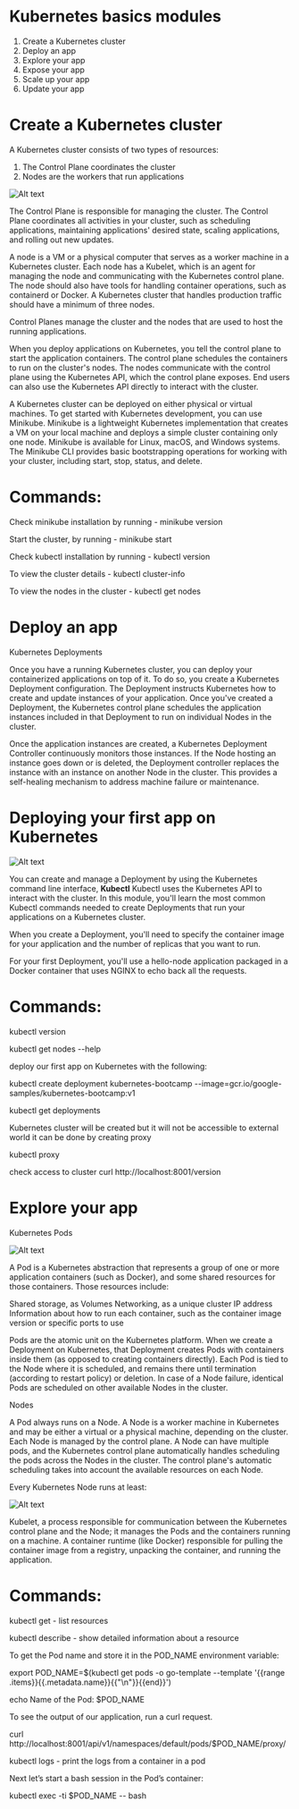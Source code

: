 # Kubernetes basics modules
  1) Create a Kubernetes cluster
  2) Deploy an app
  3) Explore your app
  4) Expose your app
  5) Scale up your app
  6) Update your app
  
# Create a Kubernetes cluster
  A Kubernetes cluster consists of two types of resources:

  1) The Control Plane coordinates the cluster
  2) Nodes are the workers that run applications

  ![Alt text](/module_01_cluster.svg)
  
  The Control Plane is responsible for managing the cluster. 
  The Control Plane coordinates all activities in your cluster, such as scheduling applications, 
  maintaining applications' desired state, scaling applications, and rolling out new updates.

  A node is a VM or a physical computer that serves as a worker machine in a Kubernetes cluster. 
  Each node has a Kubelet, which is an agent for managing the node and communicating with the 
  Kubernetes control plane. The node should also have tools for handling container operations, 
  such as containerd or Docker. A Kubernetes cluster that handles production traffic should 
  have a minimum of three nodes.

  Control Planes manage the cluster and the nodes that are used to host the running applications.

  When you deploy applications on Kubernetes, you tell the control plane to start the 
  application containers. The control plane schedules the containers to run on 
  the cluster's nodes. The nodes communicate with the control plane using the Kubernetes API, 
  which the control plane exposes. End users can also use the 
  Kubernetes API directly to interact with the cluster.

  A Kubernetes cluster can be deployed on either physical or virtual machines. 
  To get started with Kubernetes development, you can use Minikube. 
  Minikube is a lightweight Kubernetes implementation that creates a VM on your local machine
  and deploys a simple cluster containing only one node. 
  Minikube is available for Linux, macOS, and Windows systems. 
  The Minikube CLI provides basic bootstrapping operations for 
  working with your cluster, including start, stop, status, and delete. 
  
  # Commands:
  Check minikube installation by running - minikube version

  Start the cluster, by running - minikube start
  
  Check kubectl installation by running - kubectl version

  To view the cluster details - kubectl cluster-info

  To view the nodes in the cluster - kubectl get nodes
  
  # Deploy an app
  Kubernetes Deployments
  
  Once you have a running Kubernetes cluster, you can deploy your containerized applications on top of it. To do so, you   create a Kubernetes Deployment configuration. The Deployment instructs Kubernetes how to create and update instances   of your application. Once you've created a Deployment, the Kubernetes control plane schedules the application           instances included in that Deployment to run on individual Nodes in the cluster.

Once the application instances are created, a Kubernetes Deployment Controller continuously monitors those instances. If the Node hosting an instance goes down or is deleted, the Deployment controller replaces the instance with an instance on another Node in the cluster. This provides a self-healing mechanism to address machine failure or maintenance.
  
  # Deploying your first app on Kubernetes
  
   ![Alt text](/module_02_first_app.svg)
   
   You can create and manage a Deployment by using the Kubernetes command line interface, **Kubectl** Kubectl uses the Kubernetes API to interact with the cluster. In this module, you'll learn the most common Kubectl commands needed to create Deployments that run your applications on a Kubernetes cluster.

When you create a Deployment, you'll need to specify the container image for your application and the number of replicas that you want to run.

For your first Deployment, you'll use a hello-node application packaged in a Docker container that uses NGINX to echo back all the requests. 
  
  # Commands:
  
  kubectl version
  
  kubectl get nodes --help
  
  deploy our first app on Kubernetes with the following:
  
  kubectl create deployment kubernetes-bootcamp --image=gcr.io/google-samples/kubernetes-bootcamp:v1

  kubectl get deployments

  Kubernetes cluster will be created but it will not be accessible to external world it can be done by creating proxy
  
  kubectl proxy

  check access to cluster
  curl http://localhost:8001/version

# Explore your app

Kubernetes Pods

![Alt text](/module_03_pods.svg)

A Pod is a Kubernetes abstraction that represents a group of one or more application containers (such as Docker), and some shared resources for those containers. Those resources include:

Shared storage, as Volumes
Networking, as a unique cluster IP address
Information about how to run each container, such as the container image version or specific ports to use

Pods are the atomic unit on the Kubernetes platform. When we create a Deployment on Kubernetes, that Deployment creates Pods with containers inside them (as opposed to creating containers directly). Each Pod is tied to the Node where it is scheduled, and remains there until termination (according to restart policy) or deletion. In case of a Node failure, identical Pods are scheduled on other available Nodes in the cluster.

Nodes

A Pod always runs on a Node. A Node is a worker machine in Kubernetes and may be either a virtual or a physical machine, depending on the cluster. Each Node is managed by the control plane. A Node can have multiple pods, and the Kubernetes control plane automatically handles scheduling the pods across the Nodes in the cluster. The control plane's automatic scheduling takes into account the available resources on each Node.

Every Kubernetes Node runs at least:

![Alt text](/module_03_nodes.svg)

Kubelet, a process responsible for communication between the Kubernetes control plane and the Node; it manages the Pods and the containers running on a machine.
A container runtime (like Docker) responsible for pulling the container image from a registry, unpacking the container, and running the application.

# Commands:

kubectl get - list resources

kubectl describe - show detailed information about a resource

To get the Pod name and store it in the POD_NAME environment variable:

export POD_NAME=$(kubectl get pods -o go-template --template '{{range .items}}{{.metadata.name}}{{"\n"}}{{end}}')

echo Name of the Pod: $POD_NAME

To see the output of our application, run a curl request.

curl http://localhost:8001/api/v1/namespaces/default/pods/$POD_NAME/proxy/

kubectl logs - print the logs from a container in a pod

Next let’s start a bash session in the Pod’s container:

kubectl exec -ti $POD_NAME -- bash
